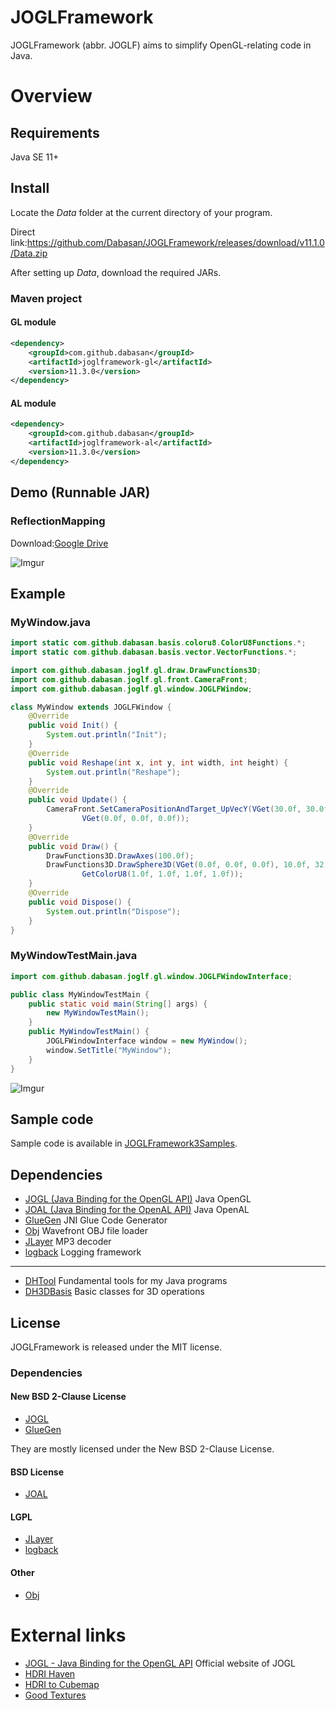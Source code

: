 # JOGLFramework

JOGLFramework (abbr. JOGLF) aims to simplify OpenGL-relating code in Java.

# Overview

## Requirements

Java SE 11+

## Install

Locate the *Data* folder at the current directory of your program.

Direct link:https://github.com/Dabasan/JOGLFramework/releases/download/v11.1.0/Data.zip

After setting up *Data*, download the required JARs.

### Maven project

#### GL module

```xml
<dependency>
    <groupId>com.github.dabasan</groupId>
    <artifactId>joglframework-gl</artifactId>
    <version>11.3.0</version>
</dependency>
```

#### AL module

```xml
<dependency>
    <groupId>com.github.dabasan</groupId>
    <artifactId>joglframework-al</artifactId>
    <version>11.3.0</version>
</dependency>
```

## Demo (Runnable JAR)

### ReflectionMapping

Download:[Google Drive](https://drive.google.com/open?id=19AIKvqsXXTAp2hM0yGhlSzc-jdK61NW2)

![Imgur](https://i.imgur.com/gRG3SOH.jpg)

## Example

### MyWindow.java

```java
import static com.github.dabasan.basis.coloru8.ColorU8Functions.*;
import static com.github.dabasan.basis.vector.VectorFunctions.*;

import com.github.dabasan.joglf.gl.draw.DrawFunctions3D;
import com.github.dabasan.joglf.gl.front.CameraFront;
import com.github.dabasan.joglf.gl.window.JOGLFWindow;

class MyWindow extends JOGLFWindow {
	@Override
	public void Init() {
		System.out.println("Init");
	}
	@Override
	public void Reshape(int x, int y, int width, int height) {
		System.out.println("Reshape");
	}
	@Override
	public void Update() {
		CameraFront.SetCameraPositionAndTarget_UpVecY(VGet(30.0f, 30.0f, 30.0f),
				VGet(0.0f, 0.0f, 0.0f));
	}
	@Override
	public void Draw() {
		DrawFunctions3D.DrawAxes(100.0f);
		DrawFunctions3D.DrawSphere3D(VGet(0.0f, 0.0f, 0.0f), 10.0f, 32, 32,
				GetColorU8(1.0f, 1.0f, 1.0f, 1.0f));
	}
	@Override
	public void Dispose() {
		System.out.println("Dispose");
	}
}
```

### MyWindowTestMain.java

```java
import com.github.dabasan.joglf.gl.window.JOGLFWindowInterface;

public class MyWindowTestMain {
	public static void main(String[] args) {
		new MyWindowTestMain();
	}
	public MyWindowTestMain() {
		JOGLFWindowInterface window = new MyWindow();
		window.SetTitle("MyWindow");
	}
}
```

![Imgur](https://i.imgur.com/ik8Dn3c.png)

## Sample code

Sample code is available in [JOGLFramework3Samples](https://github.com/Dabasan/JOGLFramework3Samples).

## Dependencies

- [JOGL (Java Binding for the OpenGL API)](https://github.com/sgothel/jogl)
  Java OpenGL
- [JOAL (Java Binding for the OpenAL API)](https://github.com/sgothel/joal)
  Java OpenAL
- [GlueGen](https://github.com/sgothel/gluegen)
  JNI Glue Code Generator
- [Obj](https://github.com/javagl/Obj)
  Wavefront OBJ file loader
- [JLayer](https://github.com/pdudits/soundlibs/tree/master/jlayer)
  MP3 decoder
- [logback](https://github.com/qos-ch/logback)
  Logging framework

------

- [DHTool](https://github.com/Dabasan/DHTool)
  Fundamental tools for my Java programs
- [DH3DBasis](https://github.com/Dabasan/DH3DBasis)
  Basic classes for 3D operations

## License

JOGLFramework is released under the MIT license.

### Dependencies

####  New BSD 2-Clause License

- [JOGL](https://github.com/sgothel/jogl/blob/master/LICENSE.txt)
- [GlueGen](https://github.com/sgothel/gluegen/blob/master/LICENSE.txt)

They are mostly licensed under the New BSD 2-Clause License.

#### BSD License

- [JOAL](https://github.com/sgothel/joal/blob/master/LICENSE.txt)

#### LGPL

- [JLayer](https://github.com/pdudits/soundlibs/blob/master/jlayer/LICENSE.txt)
- [logback](https://github.com/qos-ch/logback/blob/master/LICENSE.txt)

#### Other

- [Obj](https://github.com/javagl/Obj/blob/master/LICENSE.txt)

# External links

- [JOGL - Java Binding for the OpenGL API](https://jogamp.org/jogl/www/)
  Official website of JOGL
- [HDRI Haven](https://hdrihaven.com/) 
- [HDRI to Cubemap](https://matheowis.github.io/HDRI-to-CubeMap/) 
- [Good Textures](https://www.goodtextures.com/)

